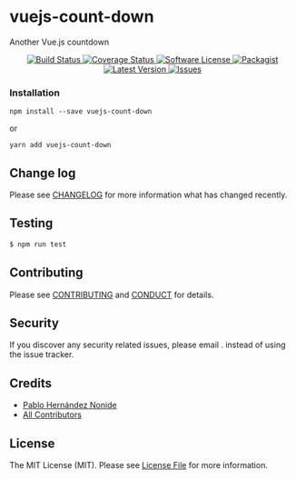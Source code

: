 # vuejs-count-down

Another Vue.js countdown

<p align="center">
  <a href="https://circleci.com/gh/nonide/vuejs-count-down">
    <img src="https://circleci.com/gh/nonide/vuejs-count-down.svg?style=svg" alt="Build Status" />
  </a>
  <a href="https://coveralls.io/github/nonide/vuejs-count-down?branch=master">
    <img src="https://coveralls.io/repos/github/nonide/vuejs-count-down/badge.svg?branch=master&style=flat-square" alt="Coverage Status" />
  </a>
  <a href="LICENSE">
    <img src="https://img.shields.io/badge/license-MIT-brightgreen.svg?style=flat-square" alt="Software License" />
  </a>
  <a href="https://npmjs.org/package/vuejs-count-down">
    <img src="https://img.shields.io/npm/v/vuejs-count-down.svg?style=flat-square" alt="Packagist" />
  </a>
  <a href="https://github.com/nonide/vuejs-count-down/releases">
    <img src="https://img.shields.io/github/release/nonide/vuejs-count-down.svg?style=flat-square" alt="Latest Version" />
  </a>

  <a href="https://github.com/nonide/vuejs-count-down/issues">
    <img src="https://img.shields.io/github/issues/nonide/vuejs-count-down.svg?style=flat-square" alt="Issues" />
  </a>
</p>

### Installation
```
npm install --save vuejs-count-down
```

or

```
yarn add vuejs-count-down
```

## Change log

Please see [CHANGELOG](CHANGELOG.md) for more information what has changed recently.

## Testing

``` bash
$ npm run test
```

## Contributing

Please see [CONTRIBUTING](CONTRIBUTING.md) and [CONDUCT](CONDUCT.md) for details.

## Security

If you discover any security related issues, please email . instead of using the issue tracker.

## Credits

- [Pablo Hernández Nonide][link-author]
- [All Contributors][link-contributors]

## License

The MIT License (MIT). Please see [License File](LICENSE.md) for more information.

[link-author]: https://github.com/nonide
[link-contributors]: ../../contributors

